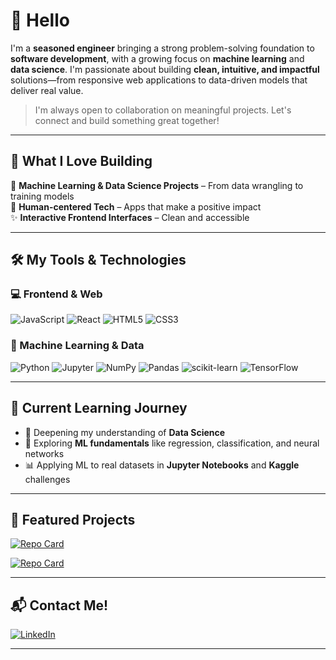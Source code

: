 # 👋 Hello

I'm a **seasoned engineer** bringing a strong problem-solving foundation to **software development**, with a growing focus on **machine learning** and **data science**. I'm passionate about building **clean, intuitive, and impactful** solutions—from responsive web applications to data-driven models that deliver real value.

> I'm always open to collaboration on meaningful projects. Let's connect and build something great together!

---

## 💼 What I Love Building

🧠 **Machine Learning & Data Science Projects** – From data wrangling to training models  
🎯 **Human-centered Tech** – Apps that make a positive impact <br>
✨ **Interactive Frontend Interfaces** – Clean and accessible 

---

## 🛠️ My Tools & Technologies

### 💻 Frontend & Web
![JavaScript](https://img.shields.io/badge/javascript-%23323330.svg?style=for-the-badge&logo=javascript&logoColor=%23F7DF1E)
![React](https://img.shields.io/badge/react-%2320232a.svg?style=for-the-badge&logo=react&logoColor=%2361DAFB)
![HTML5](https://img.shields.io/badge/html5-%23E34F26.svg?style=for-the-badge&logo=html5&logoColor=white)
![CSS3](https://img.shields.io/badge/css3-%231572B6.svg?style=for-the-badge&logo=css3&logoColor=white)

### 🧠 Machine Learning & Data
![Python](https://img.shields.io/badge/python-3670A0?style=for-the-badge&logo=python&logoColor=ffdd54)
![Jupyter](https://img.shields.io/badge/Jupyter-%23F37626.svg?style=for-the-badge&logo=Jupyter&logoColor=white)
![NumPy](https://img.shields.io/badge/numpy-%23013243.svg?style=for-the-badge&logo=numpy&logoColor=white)
![Pandas](https://img.shields.io/badge/pandas-%23150458.svg?style=for-the-badge&logo=pandas&logoColor=white)
![scikit-learn](https://img.shields.io/badge/scikit--learn-%23F7931E.svg?style=for-the-badge&logo=scikit-learn&logoColor=white)
![TensorFlow](https://img.shields.io/badge/TensorFlow-%23FF6F00.svg?style=for-the-badge&logo=tensorflow&logoColor=white)

---

## 🚀 Current Learning Journey

- 🌱 Deepening my understanding of **Data Science**
- 🤖 Exploring **ML fundamentals** like regression, classification, and neural networks
- 📊 Applying ML to real datasets in **Jupyter Notebooks** and **Kaggle** challenges

---

## 🧩 Featured Projects

[![Repo Card](https://github-readme-stats-1-asahedevs-projects.vercel.app/api/pin/?username=asahedev&repo=tumor-diagnostics-classification&theme=light)](https://github.com/asahedev/tumor-diagnostics-classification)

[![Repo Card](https://github-readme-stats.vercel.app/api?username=asahedev&repo=customer-churn-prediction&theme=light)](https://github.com/asahedev/customer-churn-prediction)
 


<!--
---   

## My Most Used Programming Languages

[![Repo Card](https://github-readme-stats.vercel.app/api/pin/?username=asahedev&repo=tumor-diagnostics-classification&theme=light)](https://github.com/asahedev/tumor-diagnostics-classification)
[![Repo Card](https://github-readme-stats.vercel.app/api/pin/?username=asahedev&repo=customer-churn-prediction&theme=light)](https://github.com/asahedev/customer-churn-prediction)


![Top Langs](https://github-readme-stats.vercel.app/api/top-langs/?username=asahedev&layout=compact)
![](https://raw.githubusercontent.com/asahedev/github-profile-summary-cards/master/profile-summary-card-output/default/2-most-commit-language.svg)

## 🧩 Featured Projects *(Coming Soon)*


### Personal Portfolio – A minimalist showcase of my work  
### JavaScript Quiz App – Fun, fast, interactive  
### Python Memory Game – A simple brain teaser  
### ML Classification Model – Predicting flower species with Scikit-learn
-->

---

## 📬 Contact Me!

[
![LinkedIn](https://img.shields.io/badge/linkedin-%230077B5.svg?style=for-the-badge&logo=linkedin&logoColor=white)
](https://www.linkedin.com/in/asa-hellstrand)

---

<!--
**asahedev/asahedev** is a ✨ _special_ ✨ repository because its `README.md` (this file) appears on your GitHub profile.
-->

